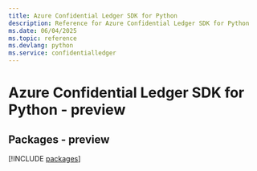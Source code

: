 ```yaml
---
title: Azure Confidential Ledger SDK for Python
description: Reference for Azure Confidential Ledger SDK for Python
ms.date: 06/04/2025
ms.topic: reference
ms.devlang: python
ms.service: confidentialledger
---
```

# Azure Confidential Ledger SDK for Python - preview
## Packages - preview
[!INCLUDE [packages](confidential-ledger-index.md)]